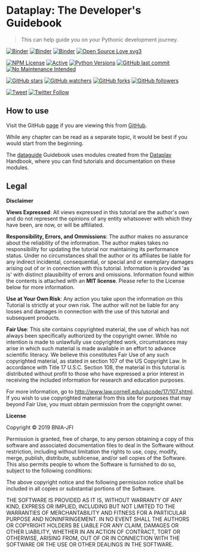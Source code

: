 # Dataplay: The Developer's Guidebook
> This can help guide you on your Pythonic development journey.


[![Binder](https://mybinder.org/badge_logo.svg)](https://mybinder.org/v2/gh/bnia/datalab/master?filepath=%2Fnotebooks%2Findex.ipynb)
[![Binder](https://pete88b.github.io/fastpages/assets/badges/colab.svg)](https://colab.research.google.com/github/bnia/datalab/blob/master/notebooks/index.ipynb)
[![Binder](https://pete88b.github.io/fastpages/assets/badges/github.svg)](https://github.com/bnia/datalab/tree/master/notebooks/index.ipynb)
[![Open Source Love svg3](https://badges.frapsoft.com/os/v3/open-source.svg?v=103)](https://github.com/ellerbrock/open-source-badges/)

[![NPM License](https://img.shields.io/npm/l/all-contributors.svg?style=flat)](https://github.com/bnia/dataguide/blob/master/LICENSE)
[![Active](http://img.shields.io/badge/Status-Active-green.svg)](https://bnia.github.io) 
[![Python Versions](https://img.shields.io/pypi/pyversions/dataplay.svg)](https://pypi.python.org/pypi/dataplay/)
[![GitHub last commit](https://img.shields.io/github/last-commit/bnia/dataguide.svg?style=flat)]() 
[![No Maintenance Intended](http://unmaintained.tech/badge.svg)](http://unmaintained.tech/) 

[![GitHub stars](https://img.shields.io/github/stars/bnia/dataguide.svg?style=social&label=Star)](https://github.com/bnia/dataguide) 
[![GitHub watchers](https://img.shields.io/github/watchers/bnia/dataguide.svg?style=social&label=Watch)](https://github.com/bnia/dataguide) 
[![GitHub forks](https://img.shields.io/github/forks/bnia/dataguide.svg?style=social&label=Fork)](https://github.com/bnia/dataguide) 
[![GitHub followers](https://img.shields.io/github/followers/bnia.svg?style=social&label=Follow)](https://github.com/bnia/dataguide) 

[![Tweet](https://img.shields.io/twitter/url/https/github.com/bnia/dataguide.svg?style=social)](https://twitter.com/intent/tweet?text=Check%20out%20this%20%E2%9C%A8%20colab%20by%20@bnia%20https://github.com/bnia/dataguide%20%F0%9F%A4%97) 
[![Twitter Follow](https://img.shields.io/twitter/follow/bnia.svg?style=social)](https://twitter.com/bnia)

## How to use

Visit the GitHub [page](https://github.com/bnia/dataguide) if you are viewing this from [GitHub](https://github.com/).

While any chapter can be read as a separate topic, it would be best if you would start from the beginning.

The [dataguide](https://bnia.github.io/dataguide/) Guidebook uses modules created from the [Dataplay](https://bnia.github.io/dataplay/) Handbook, where you can find tutorials and documentation on these modules.


## Legal

__Disclaimer__

**Views Expressed**:
All views expressed in this tutorial are the author's own and do not represent the opinions of any entity whatsoever with which they have been, are now, or will be affiliated.

**Responsibility, Errors, and Ommissions**: 
The author makes no assurance about the reliability of the information. The author makes takes no responsibility for updating the tutorial nor maintaining its performance status. Under no circumstances shall the author or its affiliates be liable for any indirect incidental, consequential, or special and or exemplary damages arising out of or in connection with this tutorial. Information is provided 'as is' with distinct plausibility of errors and omissions. Information found within the contents is attached with an **MIT license**. Please refer to the License below for more information.

**Use at Your Own Risk**:
Any action you take upon the information on this Tutorial is strictly at your own risk. The author will not be liable for any losses and damages in connection with the use of this tutorial and subsequent products.

**Fair Use**:
This site contains copyrighted material, the use of which has not always been specifically authorized by the copyright owner. While no intention is made to unlawfully use copyrighted work, circumstances may arise in which such material is made available in an effort to advance scientific literacy. We believe this constitutes Fair Use of any such copyrighted material, as stated in section 107 of the US Copyright Law. In accordance with Title 17 U.S.C. Section 108, the material in this tutorial is distributed without profit to those who have expressed a prior interest in receiving the included information for research and education purposes.

For more information, go to http://www.law.cornell.edu/uscode/17/107.shtml. If you wish to use copyrighted material from this site for purposes that may beyond Fair Use, you must obtain permission from the copyright owner.

__License__

Copyright © 2019 BNIA-JFI

Permission is granted, free of charge, to any person obtaining a copy of this software and associated documentation files to deal in the Software without restriction, including without limitation the rights to use, copy, modify, merge, publish, distribute, sublicense, and/or sell copies of the Software. This also permits people to whom the Software is furnished to do so, subject to the following conditions:

The above copyright notice and the following permission notice shall be included in all copies or substantial portions of the Software.

THE SOFTWARE IS PROVIDED AS IT IS, WITHOUT WARRANTY OF ANY KIND, EXPRESS OR IMPLIED, INCLUDING BUT NOT LIMITED TO THE WARRANTIES OF MERCHANTABILITY AND FITNESS FOR A PARTICULAR PURPOSE AND NONINFRINGEMENT. IN NO EVENT SHALL THE AUTHORS OR COPYRIGHT HOLDERS BE LIABLE FOR ANY CLAIM, DAMAGES OR OTHER LIABILITY, WHETHER IN AN ACTION OF CONTRACT, TORT OR OTHERWISE, ARISING FROM, OUT OF OR IN CONNECTION WITH THE SOFTWARE OR THE USE OR OTHER DEALINGS IN THE SOFTWARE.

